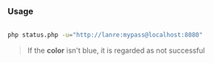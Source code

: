
### Usage

```bash

php status.php -u="http://lanre:mypass@localhost:8080"

```

> If the __color__ isn't blue, it is regarded as not successful